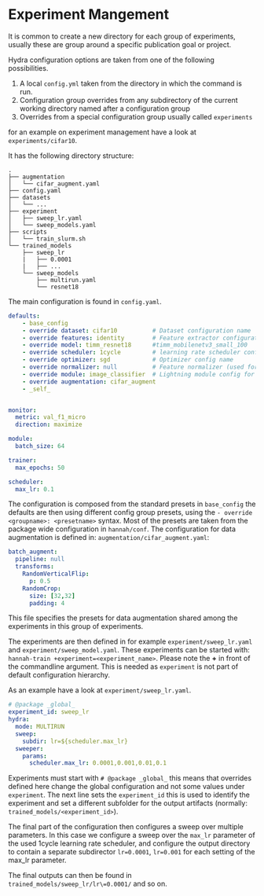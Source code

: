 <!--
Copyright (c) 2023 Hannah contributors.

This file is part of hannah.
See https://github.com/ekut-es/hannah for further info.

Licensed under the Apache License, Version 2.0 (the "License");
you may not use this file except in compliance with the License.
You may obtain a copy of the License at

    http://www.apache.org/licenses/LICENSE-2.0

Unless required by applicable law or agreed to in writing, software
distributed under the License is distributed on an "AS IS" BASIS,
WITHOUT WARRANTIES OR CONDITIONS OF ANY KIND, either express or implied.
See the License for the specific language governing permissions and
limitations under the License.
-->
# Experiment Mangement


It is common to create a new directory for each group of experiments, usually these are group around
a specific publication goal or project.

Hydra configuration options are taken from one of the following possibilities.

1. A local `config.yml` taken from the directory in which the command is run.
2. Configuration group overrides from any subdirectory of the current working directory named after a configuration group
4. Overrides from a special configuration group usually called `experiments`

for an example on experiment management have a look at `experiments/cifar10`.

It has the following directory structure:


```
.
├── augmentation
│   └── cifar_augment.yaml
├── config.yaml
├── datasets
│   └── ...
├── experiment
│   ├── sweep_lr.yaml
│   └── sweep_models.yaml
├── scripts
│   └── train_slurm.sh
└── trained_models
    ├── sweep_lr
    |   ├── 0.0001
    |   ├── ...
    └── sweep_models
        ├── multirun.yaml
        └── resnet18

```


The main configuration is found in `config.yaml`.

```yaml
defaults:
    - base_config
    - override dataset: cifar10          # Dataset configuration name
    - override features: identity        # Feature extractor configuration name (use identity for vision datasets)
    - override model: timm_resnet18      #timm_mobilenetv3_small_100      # Neural network name (for now timm_resnet50 or timm_efficientnet_lite1)
    - override scheduler: 1cycle         # learning rate scheduler config name
    - override optimizer: sgd            # Optimizer config name
    - override normalizer: null          # Feature normalizer (used for quantized neural networks)
    - override module: image_classifier  # Lightning module config for the training loop (image classifier for image classification tasks)
    - override augmentation: cifar_augment
    - _self_


monitor:
  metric: val_f1_micro
  direction: maximize

module:
  batch_size: 64

trainer:
  max_epochs: 50

scheduler:
  max_lr: 0.1
```

The configuration is composed from the standard presets in `base_config` the defaults are then using different config group presets, using the
`- override <groupname>: <presetname>` syntax. Most of the presets are taken from the package wide configuration in `hannah/conf`. The configuration for data augmentation is defined in: `augmentation/cifar_augment.yaml`:

```yaml
batch_augment:
  pipeline: null
  transforms:
    RandomVerticalFlip:
      p: 0.5
    RandomCrop:
      size: [32,32]
      padding: 4
```

This file specifies the presets for data augmentation shared among the experiments in this group of experiments.

The experiments are then defined in for example `experiment/sweep_lr.yaml` and `experiment/sweep_model.yaml`.
These experiments can be started with: `hannah-train +experiment=<experiment_name>`. Please note the **+** in front
of the commandline argument. This is needed as `experiment` is not part of default configuration hierarchy.

As an example have a look at `experiment/sweep_lr.yaml`.

```yaml
# @package _global_
experiment_id: sweep_lr
hydra:
  mode: MULTIRUN
  sweep:
    subdir: lr=${scheduler.max_lr}
  sweeper:
    params:
      scheduler.max_lr: 0.0001,0.001,0.01,0.1
```

Experiments must start with `# @package _global_` this means that overrides defined here change the global
configuration and not some values under `experiment`. The next line sets the `experiment_id` this is used
to identify the experiment and set a different subfolder for the output artifacts (normally: `trained_models/<experiment_id>`).

The final part of the configuration then configures a sweep over multiple parameters. In this case
we configure a sweep over the `max_lr` parameter of the used 1cycle learning rate scheduler, and configure the output directory
to contain a separate subdirector `lr=0.0001`, `lr=0.001` for each setting of the max_lr parameter.

The final outputs can then be found in `trained_models/sweep_lr/lr\=0.0001/` and so on.
